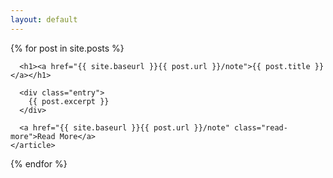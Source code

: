 ```yaml
---
layout: default
---
```


<div class="posts">
  {% for post in site.posts %}
    <article class="post">

      <h1><a href="{{ site.baseurl }}{{ post.url }}/note">{{ post.title }}</a></h1>

      <div class="entry">
        {{ post.excerpt }}
      </div>

      <a href="{{ site.baseurl }}{{ post.url }}/note" class="read-more">Read More</a>
    </article>
  {% endfor %}
</div>
